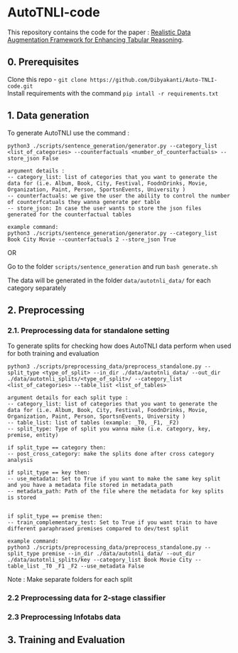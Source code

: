 # AutoTNLI-code

This repository contains the code for the paper : [Realistic Data Augmentation Framework for Enhancing Tabular Reasoning](https://vgupta123.github.io/docs/autotnli.pdf).

## 0. Prerequisites

Clone this repo - `git clone https://github.com/Dibyakanti/Auto-TNLI-code.git`\
Install requirements with the command `pip intall -r requirements.txt`

## 1. Data generation
To generate AutoTNLI use the command :
```
python3 ./scripts/sentence_generation/generator.py --category_list <list_of_categories> --counterfactuals <number_of_counterfactuals> --store_json False

argument details :
-- category_list: list of categories that you want to generate the data for (i.e. Album, Book, City, Festival, FoodnDrinks, Movie, Organization, Paint, Person, SportsnEvents, University )
-- counterfactuals: we give the user the ability to control the number of counterfcatuals they wanna generate per table
-- store_json: In case the user wants to store the json files generated for the counterfactual tables

example command:
python3 ./scripts/sentence_generation/generator.py --category_list Book City Movie --counterfactuals 2 --store_json True
```
OR

Go to the folder `scripts/sentence_generation` and run `bash generate.sh`

The data will be generated in the folder `data/autotnli_data/` for each category separately

## 2. Preprocessing

### 2.1. Preprocessing data for standalone setting
To generate splits for checking how does AutoTNLI data perform when used for both training and evaluation
```
python3 ./scripts/preprocessing_data/preprocess_standalone.py --split_type <type_of_split> --in_dir ./data/autotnli_data/ --out_dir ./data/autotnli_splits/<type_of_split>/ --category_list <list_of_categories> --table_list <list_of_tables>

argument details for each split type :
-- category_list: list of categories that you want to generate the data for (i.e. Album, Book, City, Festival, FoodnDrinks, Movie, Organization, Paint, Person, SportsnEvents, University )
-- table_list: list of tables (example: _T0, _F1, _F2)
-- split_type: Type of split you wanna make (i.e. category, key, premise, entity)

if split_type == category then:
-- post_cross_category: make the splits done after cross category analysis

if split_type == key then:
-- use_metadata: Set to True if you want to make the same key split and you have a metadata file stored in metadata_path
-- metadata_path: Path of the file where the metadata for key splits is stored


if split_type == premise then:
-- train_complementary_test: Set to True if you want train to have different paraphrased premises compared to dev/test split

example command:
python3 ./scripts/preprocessing_data/preprocess_standalone.py --split_type premise --in_dir ./data/autotnli_data/ --out_dir ./data/autotnli_splits/key --category_list Book Movie City --table_list _T0 _F1 _F2 --use_metadata False
```
Note : Make separate folders for each split

### 2.2 Preprocessing data for 2-stage classifier

### 2.3 Preprocessing Infotabs data

## 3. Training and Evaluation
